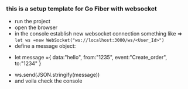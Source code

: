### this is a setup template for Go Fiber with websocket

- run the project
- open the browser
- in the console establish new websocket connection something like => `let ws =new WebSocket("ws://localhost:3000/ws/<User_Id>")`
- define a message object:

* let message ={
  data:"hello",
  from:"1235",
  event:"Create_order",
  to:"1234"
  }

- ws.send(JSON.stringify(message))
- and voila check the console
